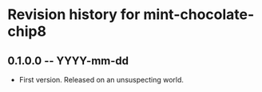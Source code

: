 # Revision history for mint-chocolate-chip8

## 0.1.0.0 -- YYYY-mm-dd

* First version. Released on an unsuspecting world.
